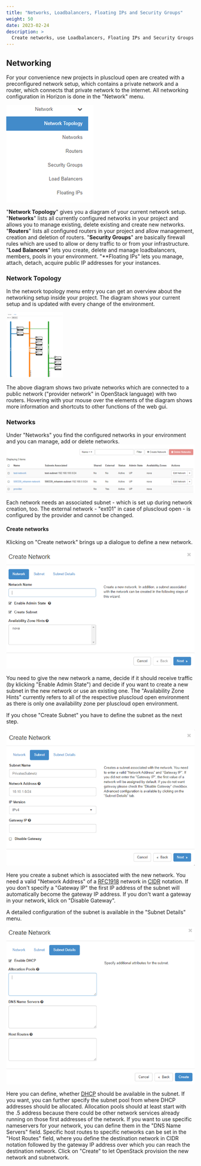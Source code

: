 ```yaml
---
title: "Networks, Loadbalancers, Floating IPs and Security Groups"
weight: 50
date: 2023-02-24
description: >
  Create networks, use Loadbalancers, Floating IPs and Security Groups 
---
```

## Networking
For your convenience new projects in pluscloud open are created with a preconfigured network setup, which contains a private network and a router, which connects that private network to the internet. All networking configuration in Horizon is done in the "Network" menu.

![screenshot of the network menu](./image2020-10-16_8-54-52.png)

"**Network Topology**" gives you a diagram of your current network setup. "**Networks**" lists all currently configured networks in your project and allows you to manage existing, delete existing and create new networks. "**Routers**" lists all configured routers in your project and allow management, creation and deletion of routers. "**Security Groups**" are basically firewall rules which are used to allow or deny traffic to or from your infrastructure. "**Load Balancers**" lets you create, delete and manage loadbalancers, members, pools in your environment. "**Floating IPs" lets you manage, attach, detach, acquire public IP addresses for your instances.

### Network Topology
In the network topology menu entry you can get an overview about the networking setup inside your project. The diagram shows your current setup and is updated with every change of the environment. 

<img src="image2020-10-16_9-33-31.png" alt="screenshot of a network topology" width="30%" height="30%" title="Network Diagram">

The above diagram shows two private networks which are connected to a public network ("provider network" in OpenStack language) with two routers. Hovering with your mouse over the elements of the diagram shows more information and shortcuts to other functions of the web gui.

### Networks
Under "Networks" you find the configured networks in your environment and you can manage, add or delete networks.
![screenshot of the networks menu](./image2020-10-16_10-8-2.png)

Each network needs an associated subnet - which is set up during network creation, too. The external network - "ext01" in case of pluscloud open - is configured by the provider and cannot be changed.

#### Create networks
Klicking on "Create network" brings up a dialogue to define a new network. 

![screenshot of the create network menu](./image2020-10-16_10-26-51.png) 

You need to give the new network a name, decide if it should receive traffic (by klicking "Enable Admin State") and decide if you want to create a new subnet in the new network or use an existing one. The "Availability Zone Hints" currently refers to all of the respective pluscloud open environment as there is only one availability zone per pluscloud open environment.

If you chose "Create Subnet" you have to define the subnet as the next step. 

![screenshot of the subnet tab](./image2020-10-16_10-37-47.png)  

Here you create a subnet which is associated with the new network. You need a valid "Network Address" of a [RFC1918](https://www.rfc-editor.org/rfc/rfc1918) network in [CIDR](https://en.wikipedia.org/wiki/Classless_Inter-Domain_Routing) notation. If you don't specify a "Gateway IP" the first IP address of the subnet will automatically become the gateway IP address. If you don't want a gateway in your network, klick on "Disable Gateway". 

A detailed configuration of the subnet is available in the "Subnet Details" menu.

![screenshot of the subnet details menu](./image2020-10-16_10-39-43.png)

Here you can define, whether [DHCP](https://en.wikipedia.org/wiki/Dynamic_Host_Configuration_Protocol) should be available in the subnet. If you want, you can further specify the subnet pool from where DHCP addresses should be allocated. Allocation pools should at least start with the .5 address because there could be other network services already running on those first addresses of the network.
If you want to use specific nameservers for your network, you can define them in the "DNS Name Servers" field. Specific host routes to specific networks can be set in the "Host Routes" field, where you define the destination network in CIDR notation followed by the gateway IP address over which you can reach the destination network.
Click on "Create" to let OpenStack provision the new network and subnetwork.